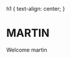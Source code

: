 <!DOCTYPE html>
<html>
<head>

  
  h1 {
  text-align: center;
}
 </head> 
 
  <body>
  
  <h1><b>MARTIN</b></h1>
  <p>Welcome martin </p>

</body>

</html>
